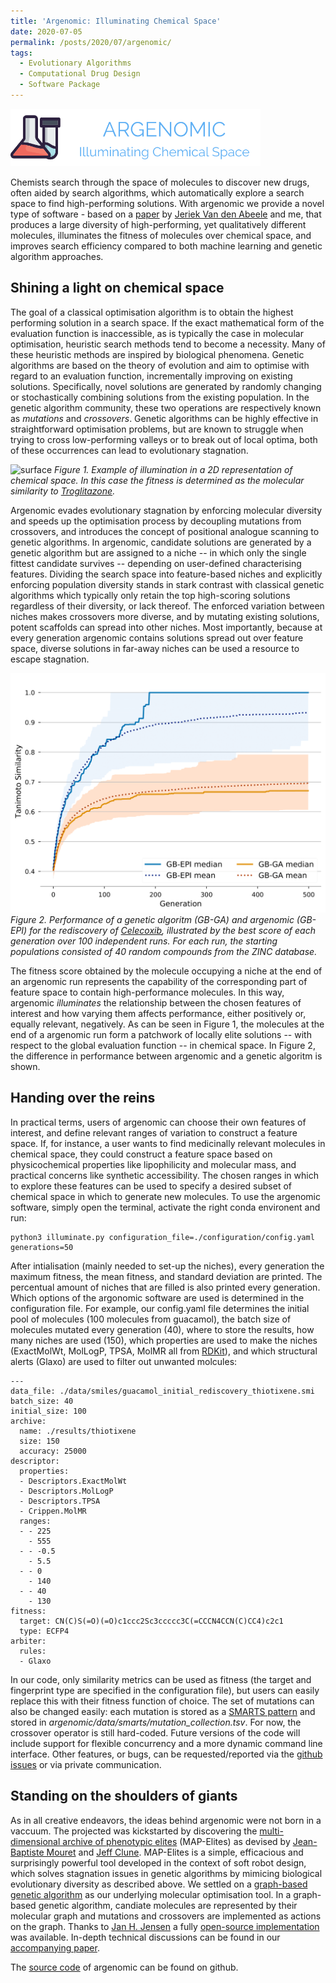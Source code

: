 ```yaml
---
title: 'Argenomic: Illuminating Chemical Space'
date: 2020-07-05
permalink: /posts/2020/07/argenomic/
tags:
  - Evolutionary Algorithms
  - Computational Drug Design 
  - Software Package
---
```


![logo](/images/logo.png)

Chemists search through the space of molecules to discover new drugs, often aided by search algorithms, which automatically explore a search space to
find high-performing solutions. With argenomic we provide a novel type of software - based on a [paper](https://chemrxiv.org/) by [Jeriek Van den Abeele](https://www.mn.uio.no/fysikk/english/people/aca/jeriek-van-den-abeele/) and me, that produces a large diversity of high-performing, yet qualitatively different molecules, illuminates the fitness of molecules over chemical space, and improves search efficiency compared to both machine learning and genetic algorithm approaches.

Shining a light on chemical space
------

The goal of a classical optimisation algorithm is to obtain the highest performing solution in a search space. If the exact mathematical form of the evaluation function is inaccessible, as is typically the case in molecular optimisation, heuristic search methods tend to become a necessity. Many of these heuristic methods are inspired by biological phenomena. Genetic algorithms are based on the theory of evolution and aim to optimise with regard to an evaluation function, incrementally improving on existing solutions. Specifically, novel solutions are generated by randomly changing or stochastically combining solutions from the existing population. In the genetic algorithm community, these two operations are respectively known as *mutations* and *crossovers*. Genetic algorithms can be highly effective in straightforward optimisation problems, but are known to struggle when trying to cross low-performing valleys or to break out of local optima, both of these occurrences can lead to evolutionary stagnation. 

![surface](/images/surface_final.png)
*Figure 1. Example of illumination in a 2D representation of chemical space. In this case the fitness is determined as the molecular similarity to [Troglitazone](https://en.wikipedia.org/wiki/Troglitazone).*

Argenomic evades evolutionary stagnation by enforcing molecular diversity and speeds up the optimisation process by decoupling mutations from crossovers, and introduces the concept of positional analogue scanning to genetic algorithms. In argenomic, candidate solutions are generated by a genetic algorithm but are assigned to a niche -- in which only the single fittest candidate survives -- depending on user-defined characterising features. Dividing the search space into feature-based niches and explicitly enforcing population diversity stands in stark contrast with classical genetic algorithms which typically only retain the top high-scoring solutions regardless of their diversity, or lack thereof. The enforced variation between niches makes crossovers more diverse, and by mutating existing solutions, potent scaffolds can spread into other niches. Most importantly, because at every generation argenomic contains solutions spread out over feature space, diverse solutions in far-away niches can be used a resource to escape stagnation. 

![surface](/images/comparison_GBGA_GBEPI-1.png)
*Figure 2. Performance of a genetic algoritm (GB-GA) and argenomic (GB-EPI) for the rediscovery of [Celecoxib](https://en.wikipedia.org/wiki/Celecoxib), illustrated by the best score of each generation over 100 independent runs. For each run, the starting populations consisted of 40 random compounds from the ZINC database.*

The fitness score obtained by the molecule occupying a niche at the end of an argenomic run represents the capability of the corresponding part of feature space to contain high-performance molecules. In this way, argenomic *illuminates* the relationship between the chosen features of interest and how varying them affects performance, either positively or, equally relevant, negatively. As can be seen in Figure 1, the molecules at the end of a argenomic run form a patchwork of locally elite solutions -- with respect to the global evaluation function -- in chemical space. In Figure 2, the difference in performance between argenomic and a genetic algoritm is shown.

Handing over the reins
------

In practical terms, users of argenomic can choose their own features of interest, and define relevant ranges of variation to construct a feature space. If, for instance, a user wants to find medicinally relevant molecules in chemical space, they could construct a feature space based on physicochemical properties like lipophilicity and molecular mass, and practical concerns like synthetic accessibility. The chosen ranges in which to explore these features can be used to specify  a desired subset of chemical space in which to generate new molecules. To use the argenomic software, simply open the terminal, activate the right conda environent and run:

```
python3 illuminate.py configuration_file=./configuration/config.yaml generations=50
```

After intialisation (mainly needed to set-up the niches), every generation the maximum fitness, the mean fitness, and standard deviation are printed. The percentual amount of niches that are filled is also printed every generation. Which options of the argonomic software are used is determined in the configuration file. For example, our config.yaml file determines the initial pool of molecules (100 molecules from guacamol), the batch size of molecules mutated every generation (40), where to store the results, how many niches are used (150), which properties are used to make the niches (ExactMolWt, MolLogP, TPSA, MolMR all from [RDKit](https://www.rdkit.org/docs/GettingStartedInPython.html)), and which structural alerts (Glaxo) are used to filter out unwanted molcules:

```
---
data_file: ./data/smiles/guacamol_initial_rediscovery_thiotixene.smi
batch_size: 40
initial_size: 100
archive:
  name: ./results/thiotixene
  size: 150
  accuracy: 25000
descriptor:
  properties:
  - Descriptors.ExactMolWt
  - Descriptors.MolLogP
  - Descriptors.TPSA
  - Crippen.MolMR
  ranges:
  - - 225
    - 555
  - - -0.5
    - 5.5
  - - 0
    - 140
  - - 40
    - 130
fitness:
  target: CN(C)S(=O)(=O)c1ccc2Sc3ccccc3C(=CCCN4CCN(C)CC4)c2c1
  type: ECFP4
arbiter:
  rules:
  - Glaxo
```
In our code, only similarity metrics can be used as fitness (the target and fingerprint type are specified in the configuration file), but users can easily replace this with their fitness function of choice. The set of mutations can also be changed easily: each mutation is stored as a [SMARTS pattern](https://www.daylight.com/dayhtml/doc/theory/theory.smarts.html) and stored in *argenomic/data/smarts/mutation_collection.tsv*. For now, the crossover operator is still hard-coded. Future versions of the code will include support for flexible concurrency and a more dynamic command line interface. Other features, or bugs, can be requested/reported via the [github issues](https://github.com/Jonas-Verhellen/Argenomic/issues) or via private communication.

Standing on the shoulders of giants
------
As in all creative endeavors, the ideas behind argenomic were not born in a vaccuum. The projected was kickstarted by discovering the [multi-dimensional archive of phenotypic elites](https://arxiv.org/abs/1504.04909) (MAP-Elites) as devised by [Jean-Baptiste Mouret](https://members.loria.fr/JBMouret/) and [Jeff Clune](http://jeffclune.com/). MAP-Elites is a simple, efficacious and surprisingly powerful tool developed in the context of soft robot design, which solves stagnation issues in genetic algorithms by mimicing biological evolutionary diversity as described above. We settled on a [graph-based genetic algorithm](https://pubs.rsc.org/en/content/articlelanding/2019/SC/C8SC05372C#!divAbstract) as our underlying molecular optimisation tool. In a graph-based genetic algorithm, candiate molecules are represented by their molecular graph and mutations and crossovers are implemented as actions on the graph. Thanks to [Jan H. Jensen](https://chem.ku.dk/ansatte/alle/?pure=en/persons/300883) a fully [open-source implementation](https://github.com/jensengroup/GB-GA) was available. In-depth technical discussions can be found in our [accompanying paper](https://chemrxiv.org/). 

The [source code](https://github.com/Jonas-Verhellen/Argenomic) of argenomic can be found on github. 
